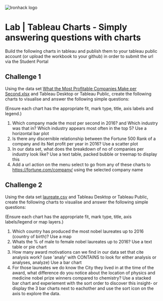 ![Ironhack logo](https://i.imgur.com/1QgrNNw.png)

# Lab | Tableau Charts - Simply answering questions with charts

Build the following charts in tableau and publish them to your tableau public account (or upload the workbook to your github) in order to submit the url via the Student Portal

## Challenge 1 

Using the data set [What the Most Profitable Companies Make per Second.xlsx](profitability.xlsx) 
and Tableau Desktop or Tableau Public, create the following charts to visualise and answer the following simple questions: 

(Ensure each chart has the appropriate fit, mark type, title, axis labels and legend.) 

1) Which company made the most per second in 2016? and Which industry was that in? Which industry appears most often in the top 5? Use a horizontal bar plot
2) Is there any discernible relationship between the Fortune 500 Rank of a company and its Net profit per year in 2016? Use a scatter plot
3) In our data set, what does the breakdown of no of companies per industry look like? Use a text table, packed bubble or treemap to display this
5) Add a url action on the menu select to go from any of these charts to https://fortune.com/company/<Company> using the selected company name

## Challenge 2 

Using the data set [laureate.csv](laureate.csv) 
and Tableau Desktop or Tableau Public, create the following charts to visualise and answer the following simple questions: 

(Ensure each chart has the appropriate fit, mark type, title, axis labels/legend or map layers.) 

1) Which country has produced the most nobel laureates up to 2016 (country of birth)? Use a map
2) Whats the % of male to female nobel laureates up to 2016? Use a text table or pie chart
3) How many award motivations can we find in our data set that cite analysis work? (use 'analy' with CONTAINS to look for either analysis or analyses, analyze) Use a bar chart
4) For those laureates we do know the City they lived in at the time of the award, what difference do you notice about the location of physics and medicine nobel prize winners compared to chemistry? Use a stacked bar chart and experiement with the sort order to discover this insight- or display the 3 bar charts next to eachother and use the sort icon on the axis to explore the data.
